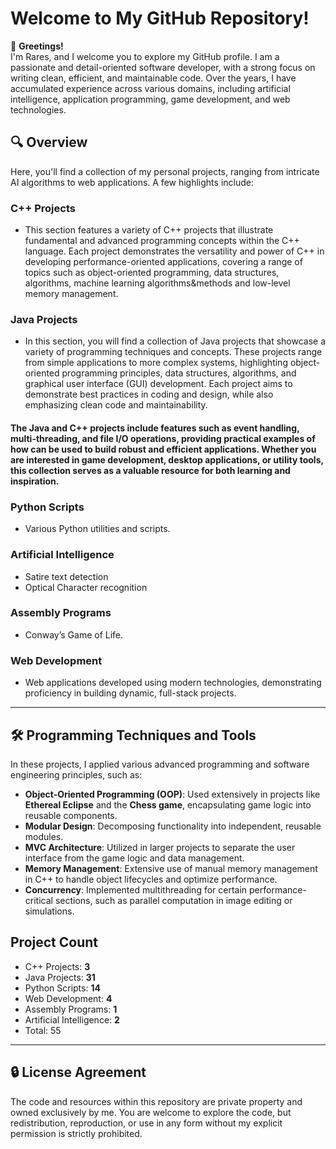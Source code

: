 # Welcome to My GitHub Repository! 

👋 **Greetings!**  
I'm Rares, and I welcome you to explore my GitHub profile. I am a passionate and detail-oriented software developer, with a strong focus on writing clean, efficient, and maintainable code. Over the years, I have accumulated experience across various domains, including artificial intelligence, application programming, game development, and web technologies.  

## 🔍 Overview

Here, you'll find a collection of my personal projects, ranging from intricate AI algorithms to web applications. A few highlights include:

### C++ Projects
- This section features a variety of C++ projects that illustrate fundamental and advanced programming concepts within the C++ language. Each project demonstrates the versatility and power of C++ in developing performance-oriented applications, covering a range of topics such as object-oriented programming, data structures, algorithms, machine learning algorithms&methods and low-level memory management.

### Java Projects
- In this section, you will find a collection of Java projects that showcase a variety of programming techniques and concepts. These projects range from simple applications to more complex systems, highlighting object-oriented programming principles, data structures, algorithms, and graphical user interface (GUI) development. Each project aims to demonstrate best practices in coding and design, while also emphasizing clean code and maintainability. 
  
#### The Java and C++ projects include features such as event handling, multi-threading, and file I/O operations, providing practical examples of how can be used to build robust and efficient applications. Whether you are interested in game development, desktop applications, or utility tools, this collection serves as a valuable resource for both learning and inspiration.

### Python Scripts
- Various Python utilities and scripts.

### Artificial Intelligence
- Satire text detection
- Optical Character recognition

### Assembly Programs
- Conway’s Game of Life.

### Web Development
- Web applications developed using modern technologies, demonstrating proficiency in building dynamic, full-stack projects.

---

## 🛠 Programming Techniques and Tools

In these projects, I applied various advanced programming and software engineering principles, such as:

- **Object-Oriented Programming (OOP)**: Used extensively in projects like **Ethereal Eclipse** and the **Chess game**, encapsulating game logic into reusable components.
- **Modular Design**: Decomposing functionality into independent, reusable modules.
- **MVC Architecture**: Utilized in larger projects to separate the user interface from the game logic and data management.
- **Memory Management**: Extensive use of manual memory management in C++ to handle object lifecycles and optimize performance.
- **Concurrency**: Implemented multithreading for certain performance-critical sections, such as parallel computation in image editing or simulations.

## Project Count  
- C++ Projects: **3**  
- Java Projects: **31**  
- Python Scripts: **14**  
- Web Development: **4**  
- Assembly Programs: **1**  
- Artificial Intelligence: **2**
- Total: 55

---

## 🔒 License Agreement  
The code and resources within this repository are private property and owned exclusively by me. You are welcome to explore the code, but redistribution, reproduction, or use in any form without my explicit permission is strictly prohibited.
